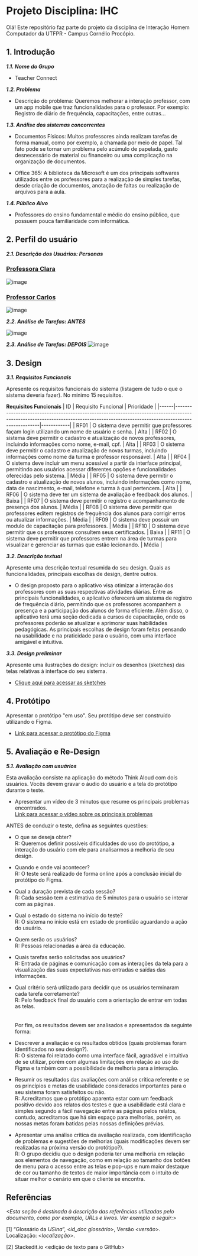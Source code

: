 

# Projeto Disciplina: IHC


Olá! Este repositório faz parte do projeto da disciplina de Interação Homem Computador da UTFPR - Campus Cornélio Procópio. 

## 1. Introdução

***1.1.  Nome do Grupo***

- Teacher Connect

***1.2.  Problema***

- Descrição do problema: Queremos melhorar a interação professor, com um app mobile que traz funcionalidades para o professor.
  Por exemplo: Registro de diário de frequência, capacitações, entre outras...

***1.3.  Análise dos sistemas concorrentes***

- Documentos Físicos: Muitos professores ainda realizam tarefas de forma manual, como por exemplo, a chamada por meio de papel. Tal fato pode se tornar um problema pelo acúmulo de papelada, gasto desnecessário de material ou financeiro ou uma complicação na organização de documentos. 

- Office 365: A biblioteca da Microsoft é um dos principais softwares utilizados entre os professores para a realização de simples tarefas, desde criação de documentos, anotação de faltas ou realização de arquivos para a aula.

***1.4.  Público Alvo***
- Professores do ensino fundamental e médio do ensino público, que possuem pouca familiaridade com informática.

## 2. Perfil do usuário

***2.1. Descrição dos Usuários: Personas***

### [Professora Clara](./Personas/Professora%20Clara.md)
![image](https://raw.githubusercontent.com/yuriGY/disciplina-ihc/main/images/persona%201.png)

### [Professor Carlos](./Personas/Professor%20Carlos.md)
![image](https://raw.githubusercontent.com/yuriGY/disciplina-ihc/main/images/persona%202.png)

***2.2. Análise de Tarefas: ANTES***

![image](https://raw.githubusercontent.com/yuriGY/disciplina-ihc/main/images/analise-tarefas-antes.png)

***2.3. Análise de Tarefas: DEPOIS***
![image](https://raw.githubusercontent.com/yuriGY/disciplina-ihc/main/images/analise-de-tarefas-depois.png)


## 3. Design

***3.1. Requisitos Funcionais***

Apresente os requisitos funcionais do sistema (listagem de tudo o que o sistema deveria fazer).  No mínimo 15 requisitos. 

**Requisitos Funcionais**
| ID   | Requisito Funcional                                                                                                                                                             | Prioridade |
|------|---------------------------------------------------------------------------------------------------------------------------------------------------------------------------------|------------|
| RF01 | O sistema deve permitir que professores façam login utilizando um nome de usuário e senha.                                                                                      | Alta       |
| RF02 | O sistema deve permitir o cadastro e atualização de novos professores, incluindo informações como nome, e-mail, cpf.                                                            | Alta       |
| RF03 | O sistema deve permitir o cadastro e atualização de novas turmas, incluindo informações como nome da turma e professor responsável.                                             | Alta       |
| RF04 | O sistema deve incluir um menu acessível a partir da interface principal, permitindo aos usuários acessar diferentes opções e funcionalidades oferecidas pelo sistema.          | Média      |
| RF05 | O sistema deve permitir o cadastro e atualização de novos alunos, incluindo informações como nome, data de nascimento, e-mail, telefone e turma à qual pertencem.               | Alta       |
| RF06 | O sistema deve ter um sistema de avaliação e feedback dos alunos.                                                                                                               | Baixa      |
| RF07 | O sistema deve permitir o registro e acompanhamento de presença dos alunos.                                                                                                     | Média      |
| RF08 | O sistema deve permitir que professores editem registros de frequência dos alunos para corrigir erros ou atualizar informações.                                                 | Média      |
| RF09 | O sistema deve possuir um modulo de capacitação para professores.                                                                                                               | Média      |
| RF10 | O sistema deve permitir que os professores consultem seus certificados.                                                                                                         | Baixa      |
| RF11 | O sistema deve permitir que professores entrem na área de turmas para visualizar e gerenciar as turmas que estão lecionando.                                                    | Média      |
    
***3.2. Descrição textual***    

Apresente uma descrição textual resumida do seu design.  Quais as funcionalidades, principais escolhas de design, dentre outros. 

- O design proposto para o aplicativo visa otimizar a interação dos professores com as suas respectivas atividades diárias. Entre as principais funcionalidades, o aplicativo oferecerá um sistema de registro de frequência diário, permitindo que os professores acompanhem a presença e a participação dos alunos de forma eficiente. Além disso, o aplicativo terá uma seção dedicada a cursos de capacitação, onde os professores poderão se atualizar e aprimorar suas habilidades pedagógicas. As principais escolhas de design foram feitas pensando na usabilidade e na praticidade para o usuário, com uma interface amigável e intuitiva.

***3.3. Design preliminar***      

Apresente uma ilustrações do design: incluir os desenhos (sketches) das telas relativas à interface do seu sistema. 
- [Clique aqui para acessar as sketches](https://github.com/yuriGY/disciplina-ihc/blob/main/ninjamock-project.pdf)

## 4. Protótipo

Apresentar o protótipo "em uso". Seu protótipo deve ser construído utilizando o Figma. 
- [Link para acessar o protótipo do Figma](https://www.figma.com/design/V6ERk0hssqPSuDTTxODIJY/Untitled?node-id=0%3A1&t=Og03IPeV5BFO8RbF-1)

## 5. Avaliação e Re-Design

***5.1. Avaliação com usuários*** 

Esta avaliação consiste na aplicação do método Think  Aloud com dois usuários. Vocês devem gravar o áudio do usuário e a tela do protótipo durante o teste.

-   Apresentar um vídeo de 3 minutos que resume os principais problemas encontrados.    
[Link para acessar o vídeo sobre os principais problemas](https://youtu.be/UYVEbVJkGns)

ANTES de conduzir o teste, defina as seguintes questões:

-   O que se deseja obter?
<br>R: Queremos definir possíveis dificuldades do uso do protótipo, a interação do usuário com ele para analisarmos a melhoria de seu design.    
-   Quando e onde vai acontecer?
<br>R: O teste será realizado de forma online após a conclusão inicial do protótipo do Figma.  
-   Qual a duração prevista de cada sessão?
<br>R: Cada sessão tem a estimativa de 5 minutos para o usuário se interar com as páginas.   
-   Qual o estado do sistema no início do teste?
<br>R: O sistema no início está em estado de prontidão aguardando a ação do usuário.   
-   Quem serão os usuários?
<br>R: Pessoas relacionadas a área da educação.       
-   Quais tarefas serão solicitadas aos usuários?
<br>R: Entrada de páginas e comunicação com as interações da tela para a visualização das suas expectativas nas entradas e saídas das informações.      
-   Qual critério será utilizado para decidir que os usuários terminaram cada tarefa corretamente?    
R: Pelo feedback final do usuário com a orientação de entrar em todas as telas.  
<br><br>Por fim, os resultados devem ser analisados e apresentados da seguinte forma:

-   Descrever  a avaliação e os resultados obtidos (quais problemas foram identificados no seu design?).
<br>R: O sistema foi relatado como uma interface fácil, agradável e intuitiva de se utilizar, porém com algumas limitações em relação ao uso do Figma e também com a possibilidade de melhoria para a interação.  
-   Resumir os resultados das avaliações com análise crítica referente e se os princípios e metas de usabilidade considerados importantes para o seu sistema foram satisfeitos ou não.
<br>R: Acreditamos que o protótipo aparenta estar com um feedback positivo devido aos relatos dos testes e que a usabilidade está clara e simples segundo a fácil navegação entre as páginas pelos relatos, contudo, acreditamos que há sim espaço para melhorias, porém, as nossas metas foram batidas pelas nossas definições prévias.
- Apresentar uma análise crítica da avaliação realizada, com identificação de problemas e sugestões de melhorias (quais modificações devem ser realizadas na próxima versão do protótipo?).
<br>R: O grupo decidiu que o design poderia ter uma melhoria em relação aos elementos de navegação, como em relação ao tamanho dos botões de menu para o acesso entre as telas e pop-ups e num maior destaque de cor ou tamanho de textos de maior importância com o intuito de situar melhor o cenário em que o cliente se encontra.
## Referências

*<Esta seção é destinada à descrição das referências utilizadas pelo documento, como por exemplo, URLs e livros. Ver exemplo a seguir:>*

[1] “Glossário da _USina_”, <_id_doc glossário_>, Versão <_versão_>. Localização: <_localização_>.

[2] Stackedit.io <edição de texto para o GitHub>
